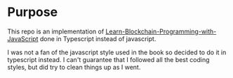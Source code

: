 # Purpose
This repo is an implementation of [Learn-Blockchain-Programming-with-JavaScript](https://github.com/PacktPublishing/Learn-Blockchain-Programming-with-JavaScript) 
done in Typescript instead of javascript.

I was not a fan of the javascript style used in the book so decided to do it in typescript instead. I can't guarantee 
that I followed all the best coding styles, but did try to clean things up as I went. 

